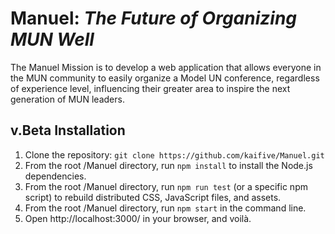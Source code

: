 # Manuel: *The Future of Organizing MUN Well*
The Manuel Mission is to develop a web application that allows everyone in the MUN community to easily organize a Model UN conference, regardless of experience level, influencing their greater area to inspire the next generation of MUN leaders.

## v.Beta Installation
1. Clone the repository: ```git clone https://github.com/kaifive/Manuel.git```
2. From the root /Manuel directory, run ```npm install``` to install the Node.js dependencies.
3. From the root /Manuel directory, run ```npm run test``` (or a specific npm script) to rebuild distributed CSS, JavaScript files, and assets.
4. From the root /Manuel directory, run ```npm start``` in the command line.
5. Open http://localhost:3000/ in your browser, and voilà.
